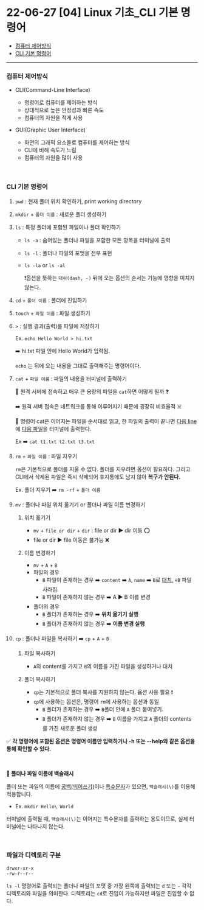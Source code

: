 # 22-06-27 [04] Linux 기초_CLI 기본 명령어

- [컴퓨터 제어방식](#컴퓨터-제어방식) 
- [CLI 기본 명령어](#cli-기본-명령어)

---

### 컴퓨터 제어방식

- CLI(Command-Line Interface)
  - 명령어로 컴퓨터를 제어하는 방식
  - 상대적으로 높은 안정성과 빠른 속도
  - 컴퓨터의 자원을 적게 사용

- GUI(Graphic User Interface)
  - 화면의 그래픽 요소들로 컴퓨터를 제어하는 방식
  - CLI에 비해 속도가 느림
  - 컴퓨터의 자원을 많이 사용

<br>

### CLI 기본 명령어

1. `pwd` : 현재 폴더 위치 확인하기, print working directory
2. `mkdir` + `폴더 이름` : 새로운 폴더 생성하기
3. `ls` : 특정 폴더에 포함된 파일이나 폴더 확인하기
   
   - `ls -a` : 숨어있는 폴더나 파일을 포함한 모든 항목을 터미널에 출력
   - `ls -l` : 폴더나 파일의 포맷을 전부 표현
   - `ls -la` or `ls -al` 
    
        ❗️옵션을 뜻하는 `대쉬(dash, -)` 뒤에 오는 옵션의 순서는 기능에 영향을 미치지 않는다.
4. `cd` + `폴더 이름` : 폴더에 진입하기
5. `touch` + `파일 이름` : 파일 생성하기
6. `>` : 실행 결과(출력)를 파일에 저장하기

    Ex. ```echo Hello World > hi.txt ```
    
    ➡️ hi.txt 파일 안에 Hello World가 입력됨.

    `echo` 는 뒤에 오는 내용을 그대로 출력해주는 명령어이다.

7. `cat` + `파일 이름` : 파일의 내용을 터미널에 출력하기

    📝 원격 서버에 접속하고 매우 큰 용량의 파일을 `cat`하면 어떻게 될까 ❓
    
    ➡️ 원격 서버 접속은 네트워크를 통해 이루어지기 때문에 굉장히 비효율적 ☠️

    🍯 명령어 cat은 이어지는 파일을 순서대로 읽고, 한 파일의 출력이 끝나면 <u>다음 line</u>에 <u>다음 파일</u>을 터미널에 출력한다.

    Ex ➡️ `cat t1.txt t2.txt t3.txt`

8. `rm` + `파일 이름` : 파일 지우기

    `rm`은 기본적으로 폴더를 지울 수 없다. 폴더를 지우려면 옵션이 필요하다. 그리고 CLI에서 삭제된 파일은 즉시 삭제되어 휴지통에도 남지 않아 **복구가 안된다.**

    Ex. 폴더 지우기 ➡️ `rm -rf` + `폴더 이름`

9. `mv` : 폴더나 파일 위치 옮기기 or 폴더나 파일 이름 변경하기

    1. 위치 옮기기
        - `mv` + `file or dir` + `dir` : file or dir ▶︎ dir 이동 ⭕️
        - file or dir ▶︎ file 이동은 불가능 ❌

    2. 이름 변경하기
        - `mv` + `A` + `B`
        - 파일의 경우
          - `B` 파일이 존재하는 경우 ➡️ `content` ➡️ `A`, `name` ➡️ `B`로 <u>대치.</u> 💀`B` 파일 사라짐.
          - `B` 파일이 존재하지 않는 경우 ➡️  A ▶︎ B 이름 변경
        - 폴더의 경우
          - `B` 폴더가 존재하는 경우 ➡️ **위치 옮기기 실행**
          - `B` 폴더가 존재하지 않는 경우 ➡️ **이름 변경 실행** 

10. `cp` : 폴더나 파일을 복사하기 ➡️ `cp` + `A` + `B`
    
    1. 파일 복사하기
        - `A`의 content를 가지고 `B`의 이름을 가진 파일을 생성하거나 대치

    2. 폴더 복사하기
        - `cp`는 기본적으로 폴더 복사를 지원하지 않는다. 욥션 사용 필요 ❗️
        - `cp`에 사용하는 옵션은, 명령어 `rm`에 사용하는 옵션과 동일
          - `B` 폴더가 존재하는 경우 ➡️ `B`폴더 안에 `A` 폴더 붙여넣기.
          - `B` 폴더가 존재하지 않는 경우 ➡️ `B` 이름을 가지고 `A` 폴더의 contents 를 가진 새로운 폴더 생성

✅ **각 명령어에 포함된 옵션은 명령어 이름만 입력하거나 -h 또는 --help와 같은 옵션을 통해 확인할 수 있다.**

<br>

**🍯 폴더나 파일 이름에 백슬래시**

폴더 또는 파일의 이름에 <u>공백(띄어쓰기)</u>이나 <u>특수문자</u>가 있으면, `백슬래시(\)`를 이용해 적용합니다.

 - Ex. ```mkdir Hello\ World```

터미널에 출력될 때, `백슬래시(\)`는 이어지는 특수문자를 출력하는 용도이므로, 실제 터미널에는 나타나지 않는다.

<br>

### 파일과 디렉토리 구분

```
drwxr-xr-x 
-rw-r--r--
```

`ls -l` 명령어로 출력되는 폴더나 파일의 포맷 중 가장 왼쪽에 출력되는 `d` 또는 `-` 각각 디렉토리와 파일을 의미한다. 디렉토리는 `cd`로 진입이 가능하지만 파일은 진입할 수 없다.

<br>



